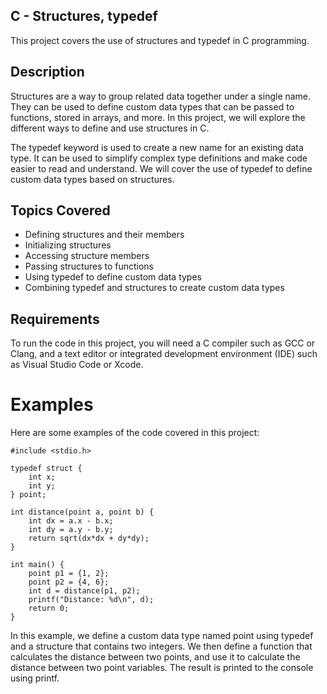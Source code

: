 ## C - Structures, typedef
This project covers the use of structures and typedef in C programming.

## Description
Structures are a way to group related data together under a single name. They can be used to define custom data types that can be passed to functions, stored in arrays, and more. In this project, we will explore the different ways to define and use structures in C.

The typedef keyword is used to create a new name for an existing data type. It can be used to simplify complex type definitions and make code easier to read and understand. We will cover the use of typedef to define custom data types based on structures.

## Topics Covered
- Defining structures and their members
- Initializing structures
- Accessing structure members
- Passing structures to functions
- Using typedef to define custom data types
- Combining typedef and structures to create custom data types

## Requirements
To run the code in this project, you will need a C compiler such as GCC or Clang, and a text editor or integrated development environment (IDE) such as Visual Studio Code or Xcode.

# Examples
Here are some examples of the code covered in this project:
```
#include <stdio.h>

typedef struct {
    int x;
    int y;
} point;

int distance(point a, point b) {
    int dx = a.x - b.x;
    int dy = a.y - b.y;
    return sqrt(dx*dx + dy*dy);
}

int main() {
    point p1 = {1, 2};
    point p2 = {4, 6};
    int d = distance(p1, p2);
    printf("Distance: %d\n", d);
    return 0;
}
```

In this example, we define a custom data type named point using typedef and a structure that contains two integers. We then define a function that calculates the distance between two points, and use it to calculate the distance between two point variables. The result is printed to the console using printf.

